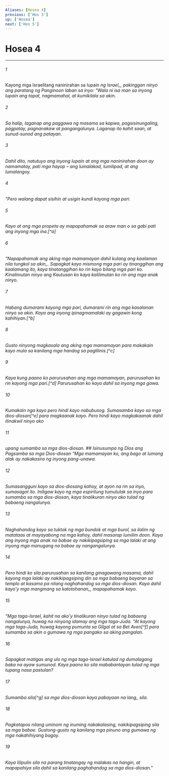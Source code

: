 ```yaml
---
Aliases: [Hosea 4]
previous: ['Hos 3']
up: ['Hosea']
next: ['Hos 5']
---
```

# Hosea 4

***






















###### 1 










Kayong mga Israelitang naninirahan sa lupain <i class="trans-change">ng Israel_, pakinggan ninyo ang paratang ng Panginoon laban sa inyo: "Wala ni isa man sa inyong lupain ang tapat, nagmamahal, at kumikilala sa akin. 





















###### 2 










Sa halip, laganap ang paggawa ng masama sa kapwa, pagsisinungaling, pagpatay, pagnanakaw at pangangalunya. Laganap ito kahit saan, at sunud-sunod ang patayan. 





















###### 3 










Dahil dito, natutuyo ang inyong lupain at ang mga naninirahan doon ay namamatay, pati mga hayop – ang lumalakad, lumilipad, at ang lumalangoy. 





















###### 4 










"Pero walang dapat sisihin at usigin kundi kayong mga pari. 





















###### 5 










Kayo at ang mga propeta ay mapapahamak sa araw man o sa gabi pati ang inyong mga ina.[^a] 





















###### 6 










"Napapahamak ang aking mga mamamayan dahil kulang ang kaalaman nila <i class="trans-change">tungkol sa akin_. Sapagkat kayo mismong mga pari ay tinanggihan ang kaalamang ito, kaya tinatanggihan ko rin kayo bilang mga pari ko. Kinalimutan ninyo ang Kautusan ko kaya kalilimutan ko rin ang mga anak ninyo. 





















###### 7 










Habang dumarami kayong mga pari, dumarami rin ang mga kasalanan ninyo sa akin. Kaya ang inyong ipinagmamalaki ay gagawin kong kahihiyan.[^b] 





















###### 8 










Gusto ninyong magkasala ang aking mga mamamayan para makakain kayo mula sa kanilang mga handog sa paglilinis.[^c] 





















###### 9 










Kaya kung paano ko parurusahan ang mga mamamayan, parurusahan ko rin kayong mga pari.[^d] Parurusahan ko kayo dahil sa inyong mga gawa. 





















###### 10 










Kumakain nga kayo pero hindi kayo nabubusog. Sumasamba kayo sa mga dios-diosan[^e] para magkaanak kayo. Pero hindi kayo magkakaanak dahil itinakwil ninyo ako 





















###### 11 










upang sumamba sa mga dios-diosan. ## Isinusumpa ng Dios ang Pagsamba sa mga Dios-diosan "Mga mamamayan ko, ang bago at lumang alak ay nakakasira ng inyong pang-unawa. 





















###### 12 










Sumasangguni kayo sa dios-diosang kahoy, at ayon na rin sa inyo, sumasagot ito. Iniligaw kayo ng mga espiritung tumutulak sa inyo para sumamba sa mga dios-diosan, kaya tinalikuran ninyo ako tulad ng babaeng nangalunya. 





















###### 13 










Naghahandog kayo sa tuktok ng mga bundok at mga burol, sa ilalim ng matataas at mayayabong na mga kahoy, dahil masarap lumilim doon. Kaya ang inyong mga anak na babae ay nakikipagsiping sa mga lalaki at ang inyong mga manugang na babae ay nangangalunya. 





















###### 14 










Pero hindi ko sila parurusahan sa kanilang ginagawang masama, dahil kayong mga lalaki ay nakikipagsiping din sa mga babaeng bayaran sa templo at kasama pa nilang naghahandog sa mga dios-diosan. Kaya dahil kayoʼy mga mangmang <i class="trans-change">sa katotohanan_, mapapahamak kayo. 





















###### 15 










"Mga taga-Israel, kahit na akoʼy tinalikuran ninyo tulad ng babaeng nangalunya, huwag na ninyong idamay ang mga taga-Juda. "At kayong mga taga-Juda, huwag kayong pumunta sa Gilgal at sa Bet Aven[^f] para sumamba sa akin o gumawa ng mga pangako sa aking pangalan. 





















###### 16 










Sapagkat matigas ang ulo ng mga taga-Israel katulad ng dumalagang baka na ayaw sumunod. Kaya paano ko sila mababantayan tulad ng mga tupang nasa pastulan? 





















###### 17 










Sumamba sila[^g] sa mga dios-diosan kaya pabayaan <i class="trans-change">na lang_ sila. 





















###### 18 










Pagkatapos nilang uminom ng inuming nakakalasing, nakikipagsiping sila sa mga babae. Gustong-gusto ng kanilang mga pinuno ang gumawa ng mga nakahihiyang bagay. 





















###### 19 










Kaya lilipulin sila na parang tinatangay ng malakas na hangin, at mapapahiya sila dahil sa kanilang paghahandog sa mga dios-diosan."
